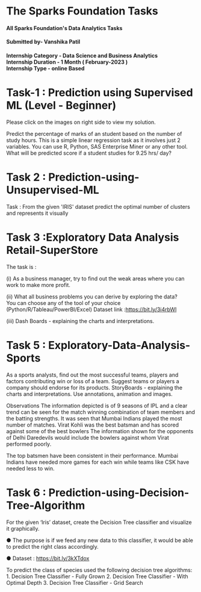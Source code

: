 # The Sparks Foundation Tasks
#### All Sparks Foundation's Data Analytics Tasks
#### Submitted by- Vanshika Patil

#### Internship Category - Data Science and Business Analytics <br> Internship Duration - 1 Month ( February-2023 ) <br> Internship Type - online Based



# Task-1 : Prediction using Supervised ML (Level - Beginner)
Please click on the images on right side to view my solution.

Predict the percentage of marks of an student based on the number of study hours.
This is a simple linear regression task as it involves just 2 variables.
You can use R, Python, SAS Enterprise Miner or any other tool.
What will be predicted score if a student studies for 9.25 hrs/ day?



# Task 2 : Prediction-using-Unsupervised-ML
Task : From the given 'IRIS' dataset predict the optimal number of clusters and represents it visually



# Task 3 :Exploratory Data Analysis Retail-SuperStore
The task is :

(i) As a business manager, try to find out the weak areas where you can work to make more profit.

(ii) What all business problems you can derive by exploring the data? <br>
You can choose any of the tool of your choice (Python/R/Tableau/PowerBI/Excel)
Dataset link :https://bit.ly/3i4rbWl <br>

(iii) Dash Boards - explaining the charts and interpretations.



# Task 5 : Exploratory-Data-Analysis-Sports
As a sports analysts, find out the most successful teams, players and factors contributing win or loss of a team. Suggest teams or players a company should endorse for its products. StoryBoards - explaining the charts and interpretations. Use annotations, animation and images.

Observations The information depicted is of 9 seasons of IPL and a clear trend can be seen for the match winning combination of team members and the batting strengths. It was seen that Mumbai Indians played the most number of matches. Virat Kohli was the best batsman and has scored against some of the best bowlers The information shown for the opponents of Delhi Daredevils would include the bowlers against whom Virat performed poorly.

The top batsmen have been consistent in their performance.
Mumbai Indians have needed more games for each win while teams like CSK have needed less to win.



# Task 6 : Prediction-using-Decision-Tree-Algorithm
For the given ‘Iris’ dataset, create the Decision Tree classifier and visualize it graphically.

● The purpose is if we feed any new data to this classifier, it would be able to predict the right class accordingly.

● Dataset : https://bit.ly/3kXTdox

To predict the class of species used the following decision tree algorithms: 1. Decision Tree Classifier - Fully Grown 2. Decision Tree Classifier - With Optimal Depth 3. Decision Tree Classifier - Grid Search
